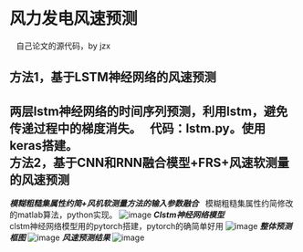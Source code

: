风力发电风速预测  
===
    自己论文的源代码，by jzx

方法1，基于LSTM神经网络的风速预测  
------- 
两层lstm神经网络的时间序列预测，利用lstm，避免传递过程中的梯度消失。  
代码：lstm.py。使用keras搭建。                
方法2，基于CNN和RNN融合模型+FRS+风速软测量的风速预测
-------   
***模糊粗糙集属性约简+风机软测量方法的输入参数融合***  
模糊粗糙集属性约简修改的matlab算法，python实现。
![image](https://github.com/lab135-ncepu/-/blob/master/%E8%BE%93%E5%85%A5%E5%8F%82%E6%95%B0%E7%A1%AE%E5%AE%9A.JPG)
***Clstm神经网络模型***    
clstm神经网络模型用的pytorch搭建，pytorch的确简单好用
![image](https://github.com/lab135-ncepu/-/blob/master/%E7%BD%91%E7%BB%9C%E6%A8%A1%E5%9E%8B.JPG)
***整体预测框图***
![image](https://github.com/lab135-ncepu/-/blob/master/%E9%A2%84%E6%B5%8B%E6%A8%A1%E5%9E%8B.JPG)
***风速预测结果***
![image](https://github.com/lab135-ncepu/-/blob/master/%E9%A2%84%E6%B5%8B%E7%BB%93%E6%9E%9C.JPG)

